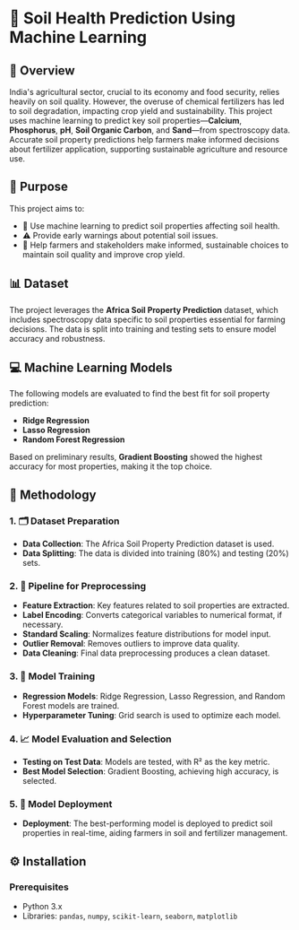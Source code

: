 # 🌱 Soil Health Prediction Using Machine Learning

## 📖 Overview
India's agricultural sector, crucial to its economy and food security, relies heavily on soil quality. However, the overuse of chemical fertilizers has led to soil degradation, impacting crop yield and sustainability. 
This project uses machine learning to predict key soil properties—**Calcium**, **Phosphorus**, **pH**, **Soil Organic Carbon**, and **Sand**—from spectroscopy data. Accurate soil property predictions help farmers make informed decisions about fertilizer application, supporting sustainable agriculture and resource use.

## 🎯 Purpose
This project aims to:
- 🧪 Use machine learning to predict soil properties affecting soil health.
- ⚠️ Provide early warnings about potential soil issues.
- 🌾 Help farmers and stakeholders make informed, sustainable choices to maintain soil quality and improve crop yield.

## 📊 Dataset
The project leverages the **Africa Soil Property Prediction** dataset, which includes spectroscopy data specific to soil properties essential for farming decisions. The data is split into training and testing sets to ensure model accuracy and robustness.

## 💻 Machine Learning Models
The following models are evaluated to find the best fit for soil property prediction:
- **Ridge Regression**
- **Lasso Regression**
- **Random Forest Regression**


Based on preliminary results, **Gradient Boosting** showed the highest accuracy for most properties, making it the top choice.

## 🔄 Methodology

### 1. 🗂️ Dataset Preparation
   - **Data Collection**: The Africa Soil Property Prediction dataset is used.
   - **Data Splitting**: The data is divided into training (80%) and testing (20%) sets.

### 2. 🔧 Pipeline for Preprocessing
   - **Feature Extraction**: Key features related to soil properties are extracted.
   - **Label Encoding**: Converts categorical variables to numerical format, if necessary.
   - **Standard Scaling**: Normalizes feature distributions for model input.
   - **Outlier Removal**: Removes outliers to improve data quality.
   - **Data Cleaning**: Final data preprocessing produces a clean dataset.

### 3. 🤖 Model Training
   - **Regression Models**: Ridge Regression, Lasso Regression, and Random Forest models are trained.
   - **Hyperparameter Tuning**: Grid search is used to optimize each model.

### 4. 📈 Model Evaluation and Selection
   - **Testing on Test Data**: Models are tested, with R² as the key metric.
   - **Best Model Selection**: Gradient Boosting, achieving high accuracy, is selected.

### 5. 🚀 Model Deployment
   - **Deployment**: The best-performing model is deployed to predict soil properties in real-time, aiding farmers in soil and fertilizer management.

## ⚙️ Installation

### Prerequisites
- Python 3.x
- Libraries: `pandas`, `numpy`, `scikit-learn`, `seaborn`, `matplotlib`


